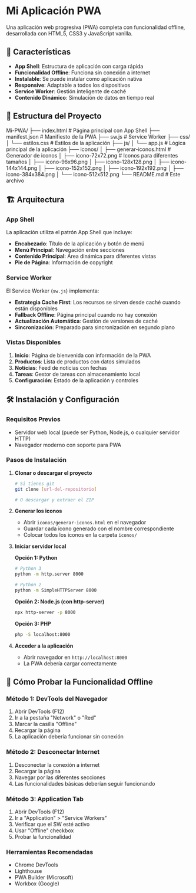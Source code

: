 # Mi Aplicación PWA

Una aplicación web progresiva (PWA) completa con funcionalidad offline, desarrollada con HTML5, CSS3 y JavaScript vanilla.

## 🚀 Características

- **App Shell**: Estructura de aplicación con carga rápida
- **Funcionalidad Offline**: Funciona sin conexión a internet
- **Instalable**: Se puede instalar como aplicación nativa
- **Responsive**: Adaptable a todos los dispositivos
- **Service Worker**: Gestión inteligente de caché
- **Contenido Dinámico**: Simulación de datos en tiempo real

## 📁 Estructura del Proyecto
Mi-PWA/
├── index.html              # Página principal con App Shell
├── manifest.json           # Manifiesto de la PWA
├── sw.js                  # Service Worker
├── css/
│   └── estilos.css        # Estilos de la aplicación
├── js/
│   └── app.js             # Lógica principal de la aplicación
├── iconos/
│   ├── generar-iconos.html # Generador de iconos
│   ├── icono-72x72.png    # Iconos para diferentes tamaños
│   ├── icono-96x96.png
│   ├── icono-128x128.png
│   ├── icono-144x144.png
│   ├── icono-152x152.png
│   ├── icono-192x192.png
│   ├── icono-384x384.png
│   └── icono-512x512.png
└── README.md              # Este archivo


## 🏗️ Arquitectura

### App Shell
La aplicación utiliza el patrón App Shell que incluye:

- **Encabezado**: Título de la aplicación y botón de menú
- **Menú Principal**: Navegación entre secciones
- **Contenido Principal**: Área dinámica para diferentes vistas
- **Pie de Página**: Información de copyright

### Service Worker
El Service Worker (`sw.js`) implementa:

- **Estrategia Cache First**: Los recursos se sirven desde caché cuando están disponibles
- **Fallback Offline**: Página principal cuando no hay conexión
- **Actualización Automática**: Gestión de versiones de caché
- **Sincronización**: Preparado para sincronización en segundo plano

### Vistas Disponibles

1. **Inicio**: Página de bienvenida con información de la PWA
2. **Productos**: Lista de productos con datos simulados
3. **Noticias**: Feed de noticias con fechas
4. **Tareas**: Gestor de tareas con almacenamiento local
5. **Configuración**: Estado de la aplicación y controles

## 🛠️ Instalación y Configuración

### Requisitos Previos
- Servidor web local (puede ser Python, Node.js, o cualquier servidor HTTP)
- Navegador moderno con soporte para PWA

### Pasos de Instalación

1. **Clonar o descargar el proyecto**
   ```bash
   # Si tienes git
   git clone [url-del-repositorio]
   
   # O descargar y extraer el ZIP
   ```

2. **Generar los iconos**
   - Abrir `iconos/generar-iconos.html` en el navegador
   - Guardar cada icono generado con el nombre correspondiente
   - Colocar todos los iconos en la carpeta `iconos/`

3. **Iniciar servidor local**
   
   **Opción 1: Python**
   ```bash
   # Python 3
   python -m http.server 8000
   
   # Python 2
   python -m SimpleHTTPServer 8000
   ```
   
   **Opción 2: Node.js (con http-server)**
   ```bash
   npx http-server -p 8000
   ```
   
   **Opción 3: PHP**
   ```bash
   php -S localhost:8000
   ```

4. **Acceder a la aplicación**
   - Abrir navegador en `http://localhost:8000`
   - La PWA debería cargar correctamente

## 🧪 Cómo Probar la Funcionalidad Offline

### Método 1: DevTools del Navegador
1. Abrir DevTools (F12)
2. Ir a la pestaña "Network" o "Red"
3. Marcar la casilla "Offline"
4. Recargar la página
5. La aplicación debería funcionar sin conexión

### Método 2: Desconectar Internet
1. Desconectar la conexión a internet
2. Recargar la página
3. Navegar por las diferentes secciones
4. Las funcionalidades básicas deberían seguir funcionando

### Método 3: Application Tab
1. Abrir DevTools (F12)
2. Ir a "Application" > "Service Workers"
3. Verificar que el SW esté activo
4. Usar "Offline" checkbox
5. Probar la funcionalidad

### Herramientas Recomendadas
- Chrome DevTools
- Lighthouse
- PWA Builder (Microsoft)
- Workbox (Google)

